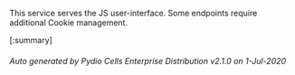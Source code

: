 






This service serves the JS user-interface. Some endpoints require additional Cookie management.

[:summary]

###### Auto generated by Pydio Cells Enterprise Distribution v2.1.0 on 1-Jul-2020
